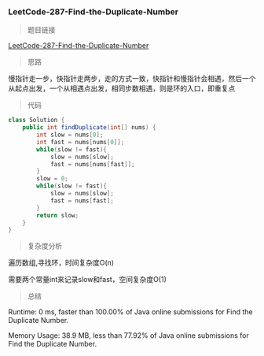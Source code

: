 ### LeetCode-287-Find-the-Duplicate-Number

> 题目链接

[LeetCode-287-Find-the-Duplicate-Number](https://leetcode.com/problems/find-the-duplicate-number/)

> 思路

慢指针走一步，快指针走两步，走的方式一致，快指针和慢指针会相遇，然后一个从起点出发，一个从相遇点出发，相同步数相遇，则是环的入口，即重复点

> 代码

```java
class Solution {
    public int findDuplicate(int[] nums) {
        int slow = nums[0];
        int fast = nums[nums[0]];
        while(slow != fast){
            slow = nums[slow];
            fast = nums[nums[fast]];
        }
        slow = 0;
        while(slow != fast){
            slow = nums[slow];
            fast = nums[fast];
        }
        return slow;
    }
}
```

> 复杂度分析

遍历数组,寻找环，时间复杂度O(n)

需要两个常量int来记录slow和fast，空间复杂度O(1)

> 总结

Runtime: 0 ms, faster than 100.00% of Java online submissions for Find the Duplicate Number.

Memory Usage: 38.9 MB, less than 77.92% of Java online submissions for Find the Duplicate Number.
